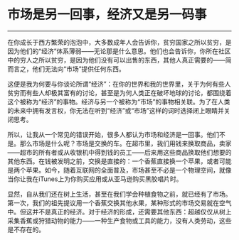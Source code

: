# 市场是另一回事，经济又是另一码事

------

在你成长于西方繁荣的泡泡中，大多数成年人会告诉你，贫穷国家之所以贫穷，是因为他们的“经济”体系薄弱——无论那是什么意思。他们也会告诉你，你所在社区中的穷人之所以贫穷，是因为他们没有可以出售的东西，其他人真正需要的——简而言之，他们无法向“市场”提供任何东西。

这便是我为何要与你谈论所谓“经济”：在你的世界和我的世界里，关于为何有些人贫穷而有些人却极其富有的讨论，甚至是为何人类正在破坏地球的讨论，都围绕着这个被称为“经济”的事物。经济与另一个被称为“市场”的事物相关联。为了在人类的未来中拥有发言权，你无法在听到“经济”或“市场”这样的词时选择闭上眼睛并关闭思考。

所以，让我从一个常见的错误开始，很多人都认为市场和经济是一回事。他们不是。那么市场是什么呢？市场是交换的车。在超市里，我们用钱来换取商品，卖家——超市的所有者或从收银机中得到钱的员工——后来用这些商品换取他们想要的其他东西。在钱被发明之前，交换是直接的：一个香蕉直接换一个苹果，或者可能是两个苹果。如今，随着互联网的全面普及，市场甚至不必是一个物理空间，就像当你让我在iTunes上为你购买应用或从亚马逊购买黑胶唱片时。

显然，自从我们还在树上生活，甚至在我们学会种植食物之前，就已经有了市场。第一次，我们的祖先提议用一个香蕉交换其他水果，某种形式的市场交易就在空气中。但这并不是真正的经济。对于经济的形成，还需要其他东西：超越仅仅从树上采集香蕉或狩猎动物的能力——一种生产食物或工具的能力，没有人类劳动，这些是不存在的。
